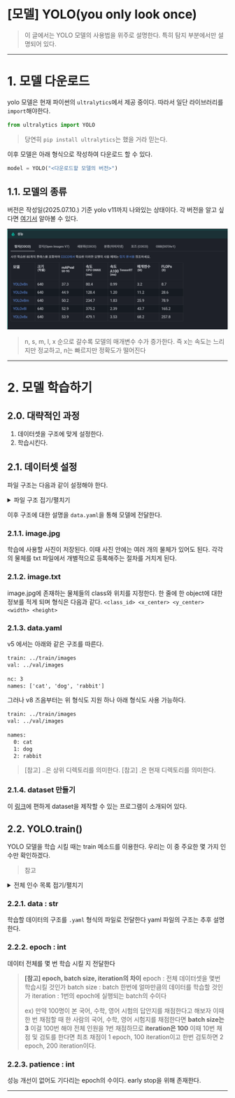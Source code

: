 [모델] YOLO(you only look once)
==
> 이 글에서는 YOLO 모델의 사용법을 위주로 설명한다.
> 특히 탐지 부분에서만 설명되어 있다.
---
# 1. 모델 다운로드
yolo 모델은 현재 파이썬의 `ultralytics`에서 제공 중이다.
따라서 일단 라이브러리를 `import`해야한다.

```python
from ultralytics import YOLO
```
>당연히 `pip install ultralytics`는 했을 거라 믿는다.

이후 모델은 아래 형식으로 작성하여 다운로드 할 수 있다.
```python
model = YOLO("<다운로드할 모델의 버전>")
```

## 1.1. 모델의 종류
버전은 작성일(2025.07.10.) 기준 yolo v11까지 나와있는 상태이다.
각 버전을 알고 싶다면 [여기서](https://docs.ultralytics.com/ko/models/#featured-models) 알아볼 수 있다.

![YOLO 모델 버전 차이](./images/yolo_model_version.png)
> n, s, m, l, x 순으로 갈수록 모델의 매개변수 수가 증가한다.
> 즉 x는 속도는 느리지만 정교하고, n는 빠르지만 정확도가 떨어진다

---
# 2. 모델 학습하기
## 2.0. 대략적인 과정
1. 데이터셋을 구조에 맞게 설정한다.
2. 학습시킨다.


## 2.1. 데이터셋 설정
파일 구조는 다음과 같이 설정해야 한다.
<details>
<summary>파일 구조 접기/펼치기</summary>

dataset/
├── train/
│   ├── images/
│   │   ├── image1.jpg
│   │   ├── image2.jpg
│   │   └── ...
│   └── labels/
│       ├── image1.txt
│       ├── image2.txt
│       └── ...
├── val/
│   ├── images/
│   │   ├── image101.jpg
│   │   └── ...
│   └── labels/
│       ├── image101.txt
│       └── ...
└── data.yaml
</details>

이후 구조에 대한 설명을 `data.yaml`을 통해 모델에 전달한다.


### 2.1.1. image.jpg
학습에 사용할 사진이 저장된다.
이때 사진 안에는 여러 개의 물체가 있어도 된다.
각각의 물체를 txt 파일에서 개별적으로 등록해주는 절차를 거치게 된다.

### 2.1.2. image.txt
image.jpg에 존재하는 물체들의 class와 위치를 지정한다.
한 줄에 한 object에 대한 정보를 적게 되며 형식은 다음과 같다.
`<class_id> <x_center> <y_center> <width> <height>`

### 2.1.3. data.yaml
v5 에서는 아래와 같은 구조를 따른다.
```v5
train: ../train/images
val: ../val/images

nc: 3
names: ['cat', 'dog', 'rabbit']

```

그러나 v8 즈음부터는 위 형식도 지원 하나 아래 형식도 사용 가능하다.
```
train: ../train/images
val: ../val/images

names:
  0: cat
  1: dog
  2: rabbit
```

>[참고] ..은 상위 디렉토리를 의미한다.
>[참고] .은 현재 디렉토리를 의미한다.

### 2.1.4. dataset 만들기
이 [링크](https://toby2718.com/labelimg/)에 편하게 dataset을 제작할 수 있는 프로그램이 소개되어 있다.


## 2.2. YOLO.train()
YOLO 모델을 학습 시킬 때는 train 메소드를 이용한다.
우리는 이 중 주요한 몇 가지 인수만 확인하겠다.

>참고
<details>
<summary>전체 인수 목록 접기/펼치기</summary>

<br>
출처 : [ultralytics](https://docs.ultralytics.com/ko/modes/train/#what-are-the-common-training-settings-and-how-do-i-configure-them)
|인수|유형|기본값|설명|
|---|---|---|---|
|`model`|`str`|`None`|학습할 모델 파일을 지정합니다. 다음 중 하나의 경로를 허용합니다. `.pt` 사전 학습된 모델 또는 `.yaml` 구성 파일. 모델 구조를 정의하거나 가중치를 초기화하는 데 필수적입니다.|
|`data`|`str`|`None`|데이터 집합 구성 파일의 경로(예:, `coco8.yaml`). 이 파일에는 트레이닝 경로를 비롯한 데이터 세트별 매개변수와 [유효성 검사 데이터](https://www.ultralytics.com/glossary/validation-data), 클래스 이름, 클래스 수를 입력합니다.|
|`epochs`|`int`|`100`|총 훈련 에포크 수입니다. 각 [에포크는](https://www.ultralytics.com/glossary/epoch) 전체 데이터 세트에 대한 전체 패스를 나타냅니다. 이 값을 조정하면 학습 기간과 모델 성능에 영향을 줄 수 있습니다.|
|`time`|`float`|`None`|최대 훈련 시간(시간). 설정하면 이 값은 `epochs` 인수를 사용하여 지정된 시간 후에 트레이닝을 자동으로 중지할 수 있습니다. 시간 제약이 있는 교육 시나리오에 유용합니다.|
|`patience`|`int`|`100`|훈련을 조기 중단하기 전에 검증 지표의 개선 없이 기다려야 하는 에포크 수입니다. 성능이 정체될 때 훈련을 중단하여 [과적합을](https://www.ultralytics.com/glossary/overfitting) 방지합니다.|
|`batch`|`int` 또는 `float`|`16`|[배치 크기](https://www.ultralytics.com/glossary/batch-size)세 가지 모드가 있습니다(예: 정수로 설정), `batch=16`), 60% GPU 메모리 사용률의 자동 모드(`batch=-1`) 또는 지정된 사용률 비율의 자동 모드(`batch=0.70`).|
|`imgsz`|`int` 또는 `list`|`640`|학습을 위한 목표 이미지 크기입니다. 모든 이미지는 모델에 입력되기 전에 이 크기로 조정됩니다. 모델 [정확도와](https://www.ultralytics.com/glossary/accuracy) 계산 복잡도에 영향을 줍니다.|
|`save`|`bool`|`True`|훈련 체크포인트와 최종 모델 가중치를 저장할 수 있습니다. 훈련 또는 [모델 배포를](https://www.ultralytics.com/glossary/model-deployment) 재개할 때 유용합니다.|
|`save_period`|`int`|`-1`|모델 체크포인트 저장 빈도(에포크 단위로 지정)입니다. 값이 -1이면 이 기능이 비활성화됩니다. 긴 훈련 세션 동안 중간 모델을 저장할 때 유용합니다.|
|`cache`|`bool`|`False`|메모리에서 데이터 세트 이미지의 캐싱을 활성화합니다(`True`/`ram`), 디스크(`disk`) 또는 비활성화(`False`). 메모리 사용량을 늘리는 대신 디스크 I/O를 줄여 훈련 속도를 향상시킵니다.|
|`device`|`int` 또는 `str` 또는 `list`|`None`|교육용 계산 장치를 지정합니다: 단일 GPU (`device=0`), 다중 GPU(`device=[0,1]`), CPU (`device=cpu`), 애플 실리콘의 경우 MPS (`device=mps`) 또는 대부분의 유휴 GPU 자동 선택(`device=-1`) 또는 여러 개의 유휴 GPU(`device=[-1,-1]`)|
|`workers`|`int`|`8`|데이터 로딩을 위한 워커 스레드 수(당 `RANK` 다중GPU 훈련인 경우). 데이터 전처리 및 모델에 공급하는 속도에 영향을 미치며, 특히 다중GPU 설정에서 유용합니다.|
|`project`|`str`|`None`|교육 결과물이 저장되는 프로젝트 디렉토리의 이름입니다. 다양한 실험을 체계적으로 저장할 수 있습니다.|
|`name`|`str`|`None`|트레이닝 실행의 이름입니다. 프로젝트 폴더 내에 트레이닝 로그 및 결과물이 저장되는 하위 디렉터리를 만드는 데 사용됩니다.|
|`exist_ok`|`bool`|`False`|True로 설정하면 기존 프로젝트/이름 디렉터리를 덮어쓸 수 있습니다. 이전 결과물을 수동으로 지울 필요 없이 반복적인 실험을 할 때 유용합니다.|
|`pretrained`|`bool` 또는 `str`|`True`|사전 학습된 모델에서 학습을 시작할지 여부를 결정합니다. 가중치를 로드할 특정 모델에 대한 부울 값 또는 문자열 경로일 수 있습니다. 학습 효율성과 모델 성능을 향상시킵니다.|
|`optimizer`|`str`|`'auto'`|교육용 옵티마이저 선택. 옵션은 다음과 같습니다. `SGD`, `Adam`, `AdamW`, `NAdam`, `RAdam`, `RMSProp` 등 또는 `auto` 를 사용하여 모델 구성에 따라 자동으로 선택할 수 있습니다. 컨버전스 속도와 안정성에 영향을 줍니다.|
|`seed`|`int`|`0`|트레이닝을 위한 무작위 시드를 설정하여 동일한 구성으로 실행할 때 결과의 재현성을 보장합니다.|
|`deterministic`|`bool`|`True`|결정론적 알고리즘 사용을 강제하여 재현성을 보장하지만 비결정론적 알고리즘에 대한 제한으로 인해 성능과 속도에 영향을 줄 수 있습니다.|
|`single_cls`|`bool`|`False`|훈련 중에 다중 클래스 데이터 세트의 모든 클래스를 단일 클래스로 취급합니다. 이진 분류 작업이나 분류보다는 객체의 존재 여부에 초점을 맞출 때 유용합니다.|
|`classes`|`list[int]`|`None`|훈련할 클래스 ID 목록을 지정합니다. 교육 중에 특정 클래스를 필터링하고 집중할 때 유용합니다.|
|`rect`|`bool`|`False`|직사각형 학습을 활성화하여 배치 구성을 최적화하여 패딩을 최소화합니다. 효율성과 속도를 향상시킬 수 있지만 모델 정확도에 영향을 줄 수 있습니다.|
|`multi_scale`|`bool`|`False`|교육 규모를 늘리거나 줄여 멀티스케일 교육 가능 `imgsz` 최대 `0.5` 를 추가합니다. 모델을 여러 번 훈련하여 정확도를 높입니다. `imgsz` 추론하는 동안|
|`cos_lr`|`bool`|`False`|코사인 [학습률](https://www.ultralytics.com/glossary/learning-rate) 스케줄러를 활용하여 기간별 코사인 곡선에 따라 학습률을 조정합니다. 더 나은 컨버전스를 위해 학습 속도를 관리하는 데 도움이 됩니다.|
|`close_mosaic`|`int`|`10`|완료하기 전에 훈련을 안정화하기 위해 지난 N개의 에포크에서 모자이크 [데이터 증강을](https://www.ultralytics.com/glossary/data-augmentation) 비활성화합니다. 0으로 설정하면 이 기능이 비활성화됩니다.|
|`resume`|`bool`|`False`|마지막으로 저장한 체크포인트부터 훈련을 재개합니다. 모델 가중치, 최적화 상태 및 에포크 수를 자동으로 로드하여 훈련을 원활하게 계속합니다.|
|`amp`|`bool`|`True`|자동 [혼합 정밀도](https://www.ultralytics.com/glossary/mixed-precision) (AMP) 훈련을 활성화하여 메모리 사용량을 줄이고 정확도에 미치는 영향을 최소화하면서 훈련 속도를 높일 수 있습니다.|
|`fraction`|`float`|`1.0`|학습에 사용할 데이터 세트의 일부를 지정합니다. 전체 데이터 세트의 하위 집합에 대한 학습을 허용하며, 실험이나 리소스가 제한되어 있는 경우에 유용합니다.|
|`profile`|`bool`|`False`|훈련 중에 ONNX 및 TensorRT 속도를 프로파일링하여 모델 배포를 최적화하는 데 유용합니다.|
|`freeze`|`int` 또는 `list`|`None`|모델의 처음 N개의 레이어 또는 인덱스별로 지정된 레이어를 고정하여 학습 가능한 파라미터의 수를 줄입니다. 미세 조정 또는 [전이 학습에](https://www.ultralytics.com/glossary/transfer-learning) 유용합니다.|
|`lr0`|`float`|`0.01`|초기 학습률(예 `SGD=1E-2`, `Adam=1E-3`). 이 값을 조정하는 것은 최적화 프로세스에서 매우 중요하며, 모델 가중치가 업데이트되는 속도에 영향을 미칩니다.|
|`lrf`|`float`|`0.01`|초기 학습률의 일부분인 최종 학습률 = (`lr0 * lrf`), 스케줄러와 함께 사용하여 시간에 따른 학습 속도를 조정하는 데 사용됩니다.|
|`momentum`|`float`|`0.937`|SGD 또는 [아담 옵티마이저용](https://www.ultralytics.com/glossary/adam-optimizer) 베타1의 모멘텀 계수로, 현재 업데이트에서 과거 그라데이션의 통합에 영향을 줍니다.|
|`weight_decay`|`float`|`0.0005`|L2 [정규화](https://www.ultralytics.com/glossary/regularization) 기간, 과적합을 방지하기 위해 큰 가중치에 불이익을 줍니다.|
|`warmup_epochs`|`float`|`3.0`|학습 속도 워밍업을 위한 에포크 수로, 학습 속도를 낮은 값에서 초기 학습 속도까지 서서히 높여 조기에 학습을 안정화합니다.|
|`warmup_momentum`|`float`|`0.8`|워밍업 단계의 초기 운동량으로, 워밍업 기간 동안 설정된 운동량에 점차적으로 적응합니다.|
|`warmup_bias_lr`|`float`|`0.1`|워밍업 단계에서 바이어스 매개변수에 대한 학습 속도를 높여 초기 단계에서 모델 학습을 안정화하는 데 도움이 됩니다.|
|`box`|`float`|`7.5`|[손실 함수에서](https://www.ultralytics.com/glossary/loss-function) 박스 손실 성분의 가중치로, [바운딩 박스](https://www.ultralytics.com/glossary/bounding-box) 좌표를 정확하게 예측하는 데 얼마나 중점을 두는지에 영향을 줍니다.|
|`cls`|`float`|`0.5`|총 손실 함수에서 분류 손실의 가중치로, 다른 구성 요소에 비해 정확한 클래스 예측의 중요도에 영향을 줍니다.|
|`dfl`|`float`|`1.5`|세분화된 분류를 위해 특정 YOLO 버전에서 사용되는 분포 초점 손실의 가중치입니다.|
|`pose`|`float`|`12.0`|포즈 추정을 위해 학습된 모델에서 포즈 손실의 가중치로, 포즈 키포인트를 정확하게 예측하는 데 중점을 둡니다.|
|`kobj`|`float`|`2.0`|포즈 추정 모델에서 키포인트 객체성 손실의 가중치로, 감지 신뢰도와 포즈 정확도 간의 균형을 맞춥니다.|
|`nbs`|`int`|`64`|손실 정규화를 위한 공칭 배치 크기입니다.|
|`overlap_mask`|`bool`|`True`|학습을 위해 개체 마스크를 하나의 마스크로 병합할지, 아니면 각 개체마다 별도로 유지할지 결정합니다. 겹치는 경우 병합하는 동안 작은 마스크가 큰 마스크 위에 겹쳐집니다.|
|`mask_ratio`|`int`|`4`|세분화 마스크의 다운샘플 비율로, 훈련 중에 사용되는 마스크의 해상도에 영향을 줍니다.|
|`dropout`|`float`|`0.0`|분류 작업의 정규화를 위한 탈락률, 훈련 중 무작위로 단위를 생략하여 과적합을 방지합니다.|
|`val`|`bool`|`True`|훈련 중 유효성 검사를 활성화하여 별도의 데이터 세트에서 모델 성능을 주기적으로 평가할 수 있습니다.|
|`plots`|`bool`|`False`|학습 및 검증 메트릭과 예측 예제의 플롯을 생성하고 저장하여 모델 성능 및 학습 진행 상황에 대한 시각적 인사이트를 제공합니다.|

</details>

### 2.2.1. data : str
학습할 데이터의 구조를 `.yaml` 형식의 파일로 전달한다
yaml 파일의 구조는 추후 설명한다.

### 2.2.2. epoch : int
데이터 전체를 몇 번 학습 시킬 지 전달한다

>**[참고] epoch, batch size, iteration의 차이**
>epoch : 전체 데이터셋을 몇번 학습시킬 것인가
>batch size : batch 한번에 얼마만큼의 데이터를 학습할 것인가
>iteration : 1번의 epoch에 실행되는 batch의 수이다
>
>ex) 만약 100명이 본 국어, 수학, 영어 시험의 답안지를 채점한다고 해보자
>이때 한 번 채점할 때 한 사람의 국어, 수학, 영어 시험지를 채점한다면 **batch size는 3**
>이걸 100번 해야 전체 인원을 1번 채점하므로 **iteration은 100**
>이때 10번 채점 및 검토를 한다면 최초 채점이 1 epoch, 100 iteration이고
>한번 검토하면 2 epoch, 200 iteration이다.

### 2.2.3. patience : int
성능 개선이 없어도 기다리는 epoch의 수이다.
early stop을 위해 존재한다.

---
